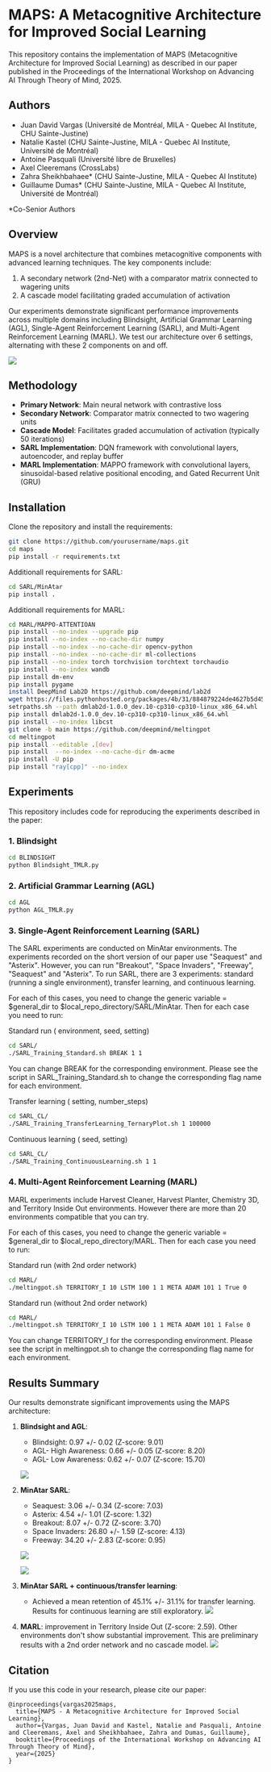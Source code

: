 # MAPS: A Metacognitive Architecture for Improved Social Learning

This repository contains the implementation of MAPS (Metacognitive Architecture for Improved Social Learning) as described in our paper published in the Proceedings of the International Workshop on Advancing AI Through Theory of Mind, 2025.

## Authors
- Juan David Vargas (Université de Montréal, MILA - Quebec AI Institute, CHU Sainte-Justine)
- Natalie Kastel (CHU Sainte-Justine, MILA - Quebec AI Institute, Université de Montréal)
- Antoine Pasquali (Université libre de Bruxelles)
- Axel Cleeremans (CrossLabs)
- Zahra Sheikhbahaee* (CHU Sainte-Justine, MILA - Quebec AI Institute)
- Guillaume Dumas* (CHU Sainte-Justine, MILA - Quebec AI Institute, Université de Montréal)

*Co-Senior Authors

## Overview

MAPS is a novel architecture that combines metacognitive components with advanced learning techniques. The key components include:

1. A secondary network (2nd-Net) with a comparator matrix connected to wagering units
2. A cascade model facilitating graded accumulation of activation

Our experiments demonstrate significant performance improvements across multiple domains including Blindsight, Artificial Grammar Learning (AGL), Single-Agent Reinforcement Learning (SARL), and Multi-Agent Reinforcement Learning (MARL). We test our architecture over 6 settings, alternating with these 2 components on and off. 

   ![](images/RLC_Figures.jpg)


## Methodology

- **Primary Network**: Main neural network with contrastive loss
- **Secondary Network**: Comparator matrix connected to two wagering units
- **Cascade Model**: Facilitates graded accumulation of activation (typically 50 iterations)
- **SARL Implementation**: DQN framework with convolutional layers, autoencoder, and replay buffer
- **MARL Implementation**: MAPPO framework with convolutional layers, sinusoidal-based relative positional encoding, and Gated Recurrent Unit (GRU)

## Installation

Clone the repository and install the requirements:

```bash
git clone https://github.com/yourusername/maps.git
cd maps
pip install -r requirements.txt
```

Additionall requirements for SARL:

```bash
cd SARL/MinAtar
pip install .
```

Additionall requirements for MARL:

```bash
cd MARL/MAPPO-ATTENTIOAN
pip install --no-index --upgrade pip
pip install --no-index --no-cache-dir numpy 
pip install --no-index --no-cache-dir opencv-python
pip install --no-index --no-cache-dir ml-collections
pip install --no-index torch torchvision torchtext torchaudio
pip install --no-index wandb
pip install dm-env
pip install pygame
install DeepMind Lab2D https://github.com/deepmind/lab2d
wget https://files.pythonhosted.org/packages/4b/31/884879224de4627b5d45b307cec8f4cd1e60db9aa61871e4aa2518c6584b/dmlab2d-1.0.0_dev.10-cp310-cp310-manylinux_2_31_x86_64.whl -O dmlab2d-1.0.0_dev.10-cp310-cp310-linux_x86_64.whl
setrpaths.sh --path dmlab2d-1.0.0_dev.10-cp310-cp310-linux_x86_64.whl 
pip install dmlab2d-1.0.0_dev.10-cp310-cp310-linux_x86_64.whl 
pip install --no-index libcst
git clone -b main https://github.com/deepmind/meltingpot
cd meltingpot
pip install --editable .[dev]
pip install  --no-index --no-cache-dir dm-acme
pip install -U pip
pip install "ray[cpp]" --no-index
```


## Experiments

This repository includes code for reproducing the experiments described in the paper:

### 1. Blindsight

```bash
cd BLINDSIGHT
python Blindsight_TMLR.py
```

### 2. Artificial Grammar Learning (AGL)

```bash
cd AGL
python AGL_TMLR.py
```

### 3. Single-Agent Reinforcement Learning (SARL)

The SARL experiments are conducted on MinAtar environments. The experiments recorded on the short version of our paper use "Seaquest" and "Asterix". However, you can run "Breakout", "Space Invaders", "Freeway", "Seaquest" and "Asterix". To run SARL, there are 3 experiments: standard (running a single environment), transfer learning, and continuous learning. 

For each of this cases, you need to change the generic variable = $general_dir to $local_repo_directory/SARL/MinAtar. Then for each case you need to run:

Standard run ( environment, seed, setting) 
```bash
cd SARL/ 
./SARL_Training_Standard.sh BREAK 1 1
```
You can change BREAK for the corresponding environment. Please see the script in SARL_Training_Standard.sh to change the corresponding flag name for each environment.

Transfer learning ( setting, number_steps)
```bash
cd SARL_CL/ 
./SARL_Training_TransferLearning_TernaryPlot.sh 1 100000
```

Continuous learning ( seed, setting)
```bash
cd SARL_CL/ 
./SARL_Training_ContinuousLearning.sh 1 1
```

### 4. Multi-Agent Reinforcement Learning (MARL)

MARL experiments include Harvest Cleaner, Harvest Planter, Chemistry 3D, and Territory Inside Out environments. However there are more than 20 environments compatible that you can try.

For each of this cases, you need to change the generic variable = $general_dir to $local_repo_directory/MARL. Then for each case you need to run:

Standard run (with 2nd order network)
```bash
cd MARL/
./meltingpot.sh TERRITORY_I 10 LSTM 100 1 1 META ADAM 101 1 True 0
```

Standard run (without 2nd order network)
```bash
cd MARL/
./meltingpot.sh TERRITORY_I 10 LSTM 100 1 1 META ADAM 101 1 False 0
```

You can change TERRITORY_I for the corresponding environment. Please see the script in meltingpot.sh to change the corresponding flag name for each environment.

## Results Summary

Our results demonstrate significant improvements using the MAPS architecture:

1. **Blindsight and AGL**: 
   - Blindsight: 0.97 +/- 0.02 (Z-score: 9.01)
   - AGL- High Awareness: 0.66 +/- 0.05 (Z-score: 8.20)
   - AGL- Low Awareness: 0.62 +/- 0.07 (Z-score: 15.70)


   ![](images/Perceptual_results.png)
   
2. **MinAtar SARL**: 
   - Seaquest: 3.06 +/- 0.34 (Z-score: 7.03)
   - Asterix: 4.54 +/- 1.01 (Z-score: 1.32)
   - Breakout: 8.07 +/- 0.72 (Z-score: 3.70)
   - Space Invaders: 26.80 +/- 1.59 (Z-score: 4.13)
   - Freeway: 34.20 +/- 2.83 (Z-score: 0.95)
      
   ![](images/SARL_table.png)

   ![](images/SARL_results.jpg)

4. **MinAtar SARL + continuous/transfer learning**: 
   - Achieved a mean retention of 45.1% +/- 31.1% for transfer learning. Results for continuous learning are still exploratory.
     ![](images/Ternary_space.png)

5. **MARL**: improvement in Territory Inside Out (Z-score: 2.59). Other environments don't show substantial improvement. This are preliminary results with a 2nd order network and no cascade model.
     ![](images/MARL_results.png)

## Citation

If you use this code in your research, please cite our paper:

```
@inproceedings{vargas2025maps,
  title={MAPS - A Metacognitive Architecture for Improved Social Learning},
  author={Vargas, Juan David and Kastel, Natalie and Pasquali, Antoine and Cleeremans, Axel and Sheikhbahaee, Zahra and Dumas, Guillaume},
  booktitle={Proceedings of the International Workshop on Advancing AI Through Theory of Mind},
  year={2025}
}
```
